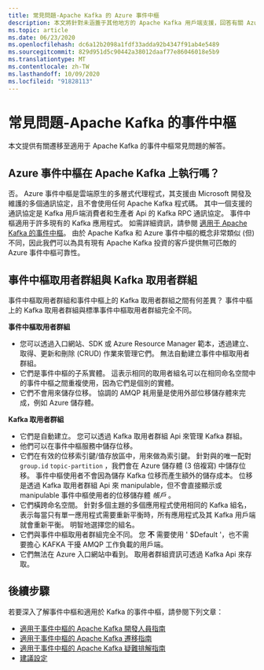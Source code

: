 ```yaml
---
title: 常見問題-Apache Kafka 的 Azure 事件中樞
description: 本文將針對未涵蓋于其他地方的 Apache Kafka 用戶端支援，回答有關 Azure 事件中樞的常見問題。
ms.topic: article
ms.date: 06/23/2020
ms.openlocfilehash: dc6a12b2098a1fdf33adda92b4347f91ab4e5489
ms.sourcegitcommit: 829d951d5c90442a38012daaf77e86046018e5b9
ms.translationtype: MT
ms.contentlocale: zh-TW
ms.lasthandoff: 10/09/2020
ms.locfileid: "91828113"
---
```

# <a name="frequently-asked-questions---event-hubs-for-apache-kafka"></a>常見問題-Apache Kafka 的事件中樞 
本文提供有關遷移至適用于 Apache Kafka 的事件中樞常見問題的解答。

## <a name="does-azure-event-hubs-run-on-apache-kafka"></a>Azure 事件中樞在 Apache Kafka 上執行嗎？

否。 Azure 事件中樞是雲端原生的多層式代理程式，其支援由 Microsoft 開發及維護的多個通訊協定，且不會使用任何 Apache Kafka 程式碼。 其中一個支援的通訊協定是 Kafka 用戶端消費者和生產者 Api 的 Kafka RPC 通訊協定。 事件中樞適用于許多現有的 Kafka 應用程式。 如需詳細資訊，請參閱 [適用于 Apache Kafka 的事件中樞](event-hubs-for-kafka-ecosystem-overview.md)。 由於 Apache Kafka 和 Azure 事件中樞的概念非常類似 (但) 不同，因此我們可以為具有現有 Apache Kafka 投資的客戶提供無可匹敵的 Azure 事件中樞可靠性。 

## <a name="event-hubs-consumer-group-vs-kafka-consumer-group"></a>事件中樞取用者群組與 Kafka 取用者群組
事件中樞取用者群組和事件中樞上的 Kafka 取用者群組之間有何差異？ 事件中樞上的 Kafka 取用者群組與標準事件中樞取用者群組完全不同。

**事件中樞取用者群組**

- 您可以透過入口網站、SDK 或 Azure Resource Manager 範本，透過建立、取得、更新和刪除 (CRUD) 作業來管理它們。 無法自動建立事件中樞取用者群組。
- 它們是事件中樞的子系實體。 這表示相同的取用者組名可以在相同命名空間中的事件中樞之間重複使用，因為它們是個別的實體。
- 它們不會用來儲存位移。 協調的 AMQP 耗用量是使用外部位移儲存體來完成，例如 Azure 儲存體。

**Kafka 取用者群組**

- 它們是自動建立。  您可以透過 Kafka 取用者群組 Api 來管理 Kafka 群組。
- 他們可以在事件中樞服務中儲存位移。
- 它們在有效的位移索引鍵/值存放區中，用來做為索引鍵。 針對與的唯一配對 `group.id` `topic-partition` ，我們會在 Azure 儲存體 (3 倍複寫) 中儲存位移。 事件中樞使用者不會因為儲存 Kafka 位移而產生額外的儲存成本。 位移是透過 Kafka 取用者群組 Api 來 manipulable，但不會直接顯示或 manipulable 事件中樞使用者的位移儲存體 *帳戶* 。  
- 它們橫跨命名空間。 針對多個主題的多個應用程式使用相同的 Kafka 組名，表示每當只有單一應用程式需要重新平衡時，所有應用程式及其 Kafka 用戶端就會重新平衡。  明智地選擇您的組名。
- 它們與事件中樞取用者群組完全不同。 您 **不** 需要使用 ' $Default '，也不需要擔心 KAFKA 干擾 AMQP 工作負載的用戶端。
- 它們無法在 Azure 入口網站中看到。 取用者群組資訊可透過 Kafka Api 來存取。

## <a name="next-steps"></a>後續步驟
若要深入了解事件中樞和適用於 Kafka 的事件中樞，請參閱下列文章：  

- [適用于事件中樞的 Apache Kafka 開發人員指南](apache-kafka-developer-guide.md)
- [適用于事件中樞的 Apache Kafka 遷移指南](apache-kafka-migration-guide.md)
- [適用于事件中樞的 Apache Kafka 疑難排解指南](apache-kafka-troubleshooting-guide.md)
- [建議設定](apache-kafka-configurations.md)

